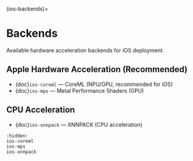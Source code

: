 (ios-backends)=
# Backends

Available hardware acceleration backends for iOS deployment.

## Apple Hardware Acceleration (Recommended)

- {doc}`ios-coreml` — CoreML (NPU/GPU, recommended for iOS)
- {doc}`ios-mps` — Metal Performance Shaders (GPU)

## CPU Acceleration

- {doc}`ios-xnnpack` — XNNPACK (CPU acceleration)

```{toctree}
:hidden:
ios-coreml
ios-mps
ios-xnnpack
